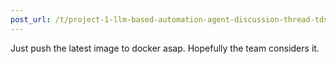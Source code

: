 ```yaml
---
post_url: /t/project-1-llm-based-automation-agent-discussion-thread-tds-jan-2025/164277/615
---
```

Just push the latest image to docker asap. Hopefully the team considers it.